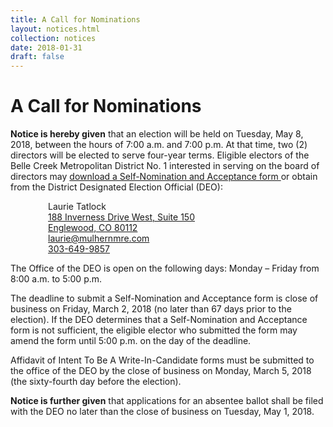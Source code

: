 ```yaml
---
title: A Call for Nominations
layout: notices.html
collection: notices
date: 2018-01-31
draft: false
---
```


# A Call for Nominations

**Notice is hereby given** that an election will be held on Tuesday, May 8, 2018, between the hours of 7:00 a.m. and 7:00 p.m. At that time, two (2) directors will be elected to serve four-year terms. Eligible electors of the Belle Creek Metropolitan District No. 1 interested in serving on the board of directors may [download a Self-Nomination and Acceptance form ](/assets/notices/Self-NominationForm.rtf) or obtain from the District Designated Election Official (DEO):
<p style="margin-left: 60px;">
    Laurie Tatlock
    <br><a href="https://goo.gl/maps/aSdda7WDHd82" target="_blank">188 Inverness Drive West, Suite 150
    <br>Englewood, CO  80112</a>
    <br><a href="mailto:laurie@mulhernmre.com" target="_blank">laurie@mulhernmre.com</a>
    <br><a href="tel:303-649-9857" target="_blank">303-649-9857</a>
</p>

The Office of the DEO is open on the following days:  Monday – Friday from 8:00 a.m. to 5:00 p.m.

The deadline to submit a Self-Nomination and Acceptance form is close of business on Friday, March 2, 2018 (no later than 67 days prior to the election).  If the DEO determines that a Self-Nomination and Acceptance form is not sufficient, the eligible elector who submitted the form may amend the form until 5:00 p.m. on the day of the deadline.

Affidavit of Intent To Be A Write-In-Candidate forms must be submitted to the office of the DEO by the close of business on Monday, March 5, 2018 (the sixty-fourth day before the election).

**Notice is further given** that applications for an absentee ballot shall be filed with the DEO no later than the close of business on Tuesday, May 1, 2018.
